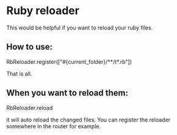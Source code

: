 Ruby reloader
=============

This would be helpful if you want to reload your ruby files.

How to use:
-----------

  RbReloader.register(["#{current_folder}/**/t*.rb"])

That is all.

When you want to reload them:
-----------------------------

  RbReloader.reload

it will auto reload the changed files. You can register the reloader somewhere in the router for example.